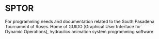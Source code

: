 # SPTOR
For programming needs and documentation related to the South Pasadena Tournament of Roses. Home of GUIDO (Graphical User Interface for Dynamic Operations), hydraulics animation system programming software.
